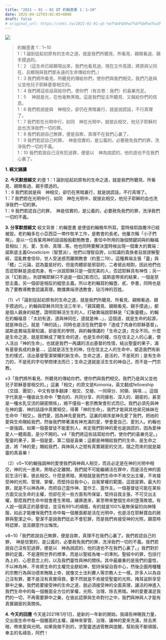 ```yaml
---
title: "2021 – 01 – 01 QT 約翰壹書 1：1~10"
date: 2025-04-12T03:02:05+0800
draft: false
# original_url: https://cmtc.tw/2021-01-01-qt-%e7%b4%84%e7%bf%b0%e5%a3%b9%e6%9b%b8-1%ef%bc%9a110
---
```


![](/images/qt.jpg)
> 約翰壹書 1：1\~10  
> 1：1 論到從起初原有的生命之道，就是我們所聽見、所看見、親眼看過、親手摸過的。  
> 1：2 （這生命已經顯現出來，我們也看見過，現在又作見證，將原與父同在、且顯現與我們那永遠的生命傳給你們。）  
> 1：3 我們將所看見、所聽見的傳給你們，使你們與我們相交。我們乃是與父並他兒子耶穌基督相交的。  
> 1：4 我們將這些話寫給你們，使你們（有古卷：我們）的喜樂充足。  
> 1：5 　神就是光，在他毫無黑暗。這是我們從主所聽見、又報給你們的信息。  
> 1：6 我們若說是與　神相交，卻仍在黑暗裏行，就是說謊話，不行真理了。  
> 1：7 我們若在光明中行，如同　神在光明中，就彼此相交，他兒子耶穌的血也洗淨我們一切的罪。  
> 1：8 我們若說自己無罪，便是自欺，真理不在我們心裏了。  
> 1：9 我們若認自己的罪，　神是信實的，是公義的，必要赦免我們的罪，洗淨我們一切的不義。  
> 1：10 我們若說自己沒有犯過罪，便是以　神為說謊的，他的道也不在我們心裏了。

**1. 經文誦讀**

**2.  今天默想經文**
約壹 1：1 論到從起初原有的生命之道，就是我們所聽見、所看見、親眼看過、親手摸過的。  
1：6 我們若說是與　神相交，卻仍在黑暗裏行，就是說謊話，不行真理了。  
1：7 我們若在光明中行，如同　神在光明中，就彼此相交，他兒子耶穌的血也洗淨我們一切的罪。  
1：9 我們若認自己的罪，　神是信實的，是公義的，必要赦免我們的罪，洗淨我們一切的不義。

**3. 分享默想經文**
經文背景：約翰壹書 是使徒約翰晚年所寫。當時候耶路撒冷已經被毀，老約翰多在小亞西亞一帶作牧羊工作，是教會的長老。他屢次稱「小子們啊」，是以一位長輩用神的話語殷殷勸勉教會，書信中所用的幾個關鍵詞與約翰福音相似：光、愛、生命、真理…等。他也同時要解決當時候出現一個重大的異端：諾斯底主義Gnosticism（智慧派），他們以理智自誇，以知識的貴族者自居謬解聖經，混亂教會信仰，世人受迷惑而離開教會（約壹二19）。這種異端主張「靈」與「體」二元論，認為靈是好的，但是肉體卻是邪惡的，二者彼此相對。因此他們也否認耶穌是道成肉身，有一派說耶穌只是一個完美的人，否認耶穌具有神性；另一派「幻影說」，則謬稱耶穌只不過是一個幻影而已。諾斯底帶來的結果，一個是禁慾主義，另一個卻是相反的縱慾主義。所以老約翰寫約翰壹、貳、參書，同時也是為了要教導教會認識真理，敵擋異端滲透教會，玷污神的百姓。

（1）v1「論到從起初原有的生命之道，就是我們所聽見、所看見、親眼看過、親手摸過的。」約翰與耶穌共同生活三年半，「親耳聽見、親眼看見、親手摸過」，都是個人親身的經歷，證明耶穌活生生的人，打破異端說耶穌是「幻象靈體」。約翰在約翰福音：「太初有道，道與神同在，道就是神…」，這個道，就是生命的起源，就是神自己，就是「神的話」，同時也是活在我們當中「道成了肉身的耶穌基督」。諾斯底異端高舉知識，卻是死的學問，與約翰傳講的「生命之道」完全不同。什麼是生命之道，就是耶穌成了賜生命的道，也是生命的糧，住在信主之人的心裏，使人活出「神的生命」，也就是我們一再講的活出基督的性情，結出聖靈的果子，滿有基督長成的身量…，這就是活生生的神，住在信主之人的生命中，塑造我們有新生的樣式，活出基督聖潔榮耀的新生命。生命之道，是活的，不是死的；是有生命力的，不是死的字句學問律法而已；生命之道就是活生生的神自己，而不是一門宗教。

v3「我們將所看見、所聽見的傳給你們，使你們與我們相交。我們乃是與父並他兒子耶穌基督相交的。」這裏「相交」的原文是Koinonia，英文翻成fellowship（交誼、團契），中文有很多翻譯：相交、交接、一同得分、同領、捐項…。這個字代表是一種彼此生命中「雙向的、共同分享、共同擁有、深入的、親密的，甚至是一種水乳交流的親密關係」，絕不僅指一套宗教聚會形式而已。我們必須先與神在神的靈、神的話語中真實相交，得著「神的生命」，我們才能與其他弟兄姊妹在生命中「相交」。我們愛，因為神先愛我們。這裏的順序是神先愛了我們，把祂的愛與生命賜給我們，然後我們帶著滿有神充滿的愛，學會愛自己、愛別人。約翰也一直強調，如果一個基督徒不能愛別人，肯定我們對神的愛也是說謊的，因為愛神愛人一體兩面，是分不開的。v4「我們將這些話寫給你們，使你們的喜樂充足。」聖靈的果子，第一個是愛、第二個是喜樂；這都是神賜給我們的生命，是生命之道，將「神的愛」賜給我們，與神與人之間有真實親密的交流，隨之而來的就是屬靈的真喜樂！

（2）v5\~10約翰強調神的愛使我們與神與人相交，而且必定是在神的光明中相交，神的光一進來，黑暗必定離開，我們就不可能繼續活在罪中，而是活在神的面前生活行事，彼此相交。什麼是黑暗，黑暗就是我們生命中不肯交出主權，不肯接受神的光照、管理、掌權，而堅持自我中心，自我掌權的範圍，這就是罪。最大的罪，就是不以神為神，而把自己當作神、當作王、當作主。一個基督徒可能在某些方面交出生命的主權，但卻在另一些方面有所保留，堅持自我主張，不可交出主權，那麼我們生命中就會產生黑暗，讓罪進來，甚至帶來整個生命的墮落敗壞。有人說一個真正的基督徒，並沒有99%的順服，有的就是100%毫無保留的向神降服，如此才能確保我們生命中每一個層面都是活在光明中，也是活在耶穌寶血的赦罪與聖潔之中。聖潔不是說我們從此不會犯罪，而是我們肯接受神的光照，願意時時認罪，並且願意作出悔改。

v8\~10「我們若說自己無罪，便是自欺，真理不在我們心裏了。我們若認自己的罪，　神是信實的，是公義的，必要赦免我們的罪，洗淨我們一切的不義。我們若說自己沒有犯過罪，便是以　神為說謊的，他的道也不在我們心裏了。」我們對於罪的定義，不是遵照世界的標準，而是以聖經為唯一的準則。聖經中的罪，包括行為上的、心思意念上的，以及我們靈性與神的關係。其中最嚴重的是我們的靈性，不以神為神，不肯將生命的主權完全獻給神，堅持保留自我中心，然後企圖用種種的宗教行為與功德來賄賂上帝，就像文士法利賽人等宗教人士一樣。許多人以為自己沒有罪，要不是沒有真實得救，要不然就是不肯接受聖靈的光照，掩耳盜鈴享受罪中之樂。我們若要接受神的生命之道，就必須接受神的全面真理，讓活的神進入我們生命中的每一個層面全方位的掌權，光照、治理、除去黑暗。神的愛要滿足我們的一切，不再需要罪中之樂，在彼此認罪與生命對付之中，我們與神與人才能有真實親密的真關係。

**4. 今天的回應**
今天是2021年1月1日，是新的一年新的開始，我禱告神賜我力量，交出我生命中每一個層面的主權，讓神來掌管、治理、讓神的愛來充滿，除去黑暗，帶來愛與光明。如果我做不到的，求聖靈透過管教與提醒，幫助我不斷順服，奉主的名禱告，阿們！
